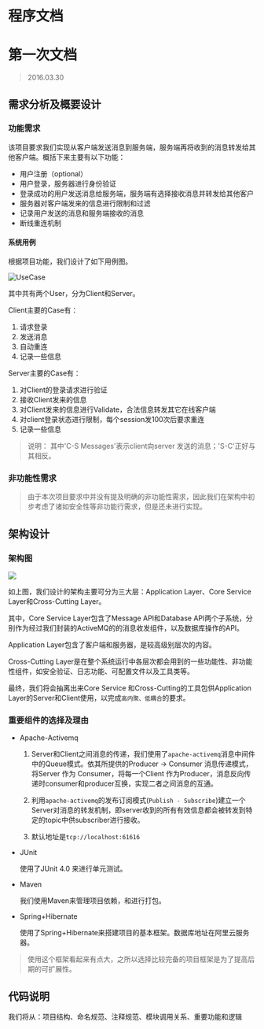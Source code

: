 # 程序文档


# 第一次文档
> 2016.03.30


## 需求分析及概要设计

### 功能需求

该项目要求我们实现从客户端发送消息到服务端，服务端再将收到的消息转发给其他客户端。概括下来主要有以下功能：

- 用户注册（optional）
- 用户登录，服务器进行身份验证
- 登录成功的用户发送消息给服务端，服务端有选择接收消息并转发给其他客户
- 服务器对客户端发来的信息进行限制和过滤
- 记录用户发送的消息和服务端接收的消息
- 断线重连机制


#### 系统用例

根据项目功能，我们设计了如下用例图。

![UseCase](http://7xsf2g.com1.z0.glb.clouddn.com/reuse-Naughty_usecase.png)

其中共有两个User，分为Client和Server。

Client主要的Case有：

1. 请求登录
2. 发送消息
3. 自动重连
4. 记录一些信息

Server主要的Case有：

1. 对Client的登录请求进行验证
2. 接收Client发来的信息
3. 对Client发来的信息进行Validate，合法信息转发其它在线客户端
4. 对client登录状态进行限制，每个session发100次后要求重连
5. 记录一些信息

> 说明：
> 其中'C-S Messages'表示client向server 发送的消息；'S-C'正好与其相反。



### 非功能性需求
> 由于本次项目要求中并没有提及明确的非功能性需求，因此我们在架构中初步考虑了诸如安全性等非功能行需求，但是还未进行实现。

## 架构设计

### 架构图

![](http://7xsf2g.com1.z0.glb.clouddn.com/reuse-architecture2.png)

如上图，我们设计的架构主要可分为三大层：Application Layer、Core Service Layer和Cross-Cutting Layer。

其中，Core Service Layer包含了Message API和Database API两个子系统，分别作为经过我们封装的ActiveMQ的的消息收发组件，以及数据库操作的API。

Application Layer包含了客户端和服务器，是较高级别层次的内容。

Cross-Cutting Layer是在整个系统运行中各层次都会用到的一些功能性、非功能性组件，如安全验证、日志功能、可配置文件以及工具类等。

最终，我们将会抽离出来Core Service 和Cross-Cutting的工具包供Application Layer的Server和Client使用，以完成`高内聚、低耦合`的要求。


### 重要组件的选择及理由
- Apache-Activemq

  1. Server和Client之间消息的传递，我们使用了`apache-activemq`消息中间件中的Queue模式。依其所提供的Producer -> Consumer 消息传递模式，将Server 作为
Consumer，将每一个Client 作为Producer，消息反向传递时consumer和producer互换，实现二者之间消息的互通。

  2. 利用`apache-activemq`的发布订阅模式(`Publish - Subscribe`)建立一个Server对消息的转发机制，即server收到的所有有效信息都会被转发到特定的topic中供subscriber进行接收。
  3. 默认地址是`tcp://localhost:61616`

- JUnit 

  使用了JUnit 4.0 来进行单元测试。
  
- Maven

  我们使用Maven来管理项目依赖，和进行打包。

- Spring+Hibernate

  使用了Spring+Hibernate来搭建项目的基本框架。数据库地址在阿里云服务器。

> 使用这个框架看起来有点大，之所以选择比较完备的项目框架是为了提高后期的可扩展性。


## 代码说明

我们将从：项目结构、命名规范、注释规范、模块调用关系、重要功能和逻辑